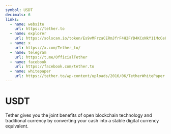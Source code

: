 ```yaml
---
symbol: USDT
decimals: 6
links:
  - name: website
    url: https://tether.to
  - name: explorer
    url: https://solscan.io/token/Es9vMFrzaCERmJfrF4H2FYD4KCoNkY11McCe8BenwNYB
  - name: x
    url: https://x.com/Tether_to/
  - name: telegram
    url: https://t.me/OfficialTether
  - name: facebook
    url: https://facebook.com/tether.to
  - name: whitepaper
    url: https://tether.to/wp-content/uploads/2016/06/TetherWhitePaper.pdf
---
```


# USDT

Tether gives you the joint benefits of open blockchain technology and traditional currency by converting your cash into a stable digital currency equivalent.
